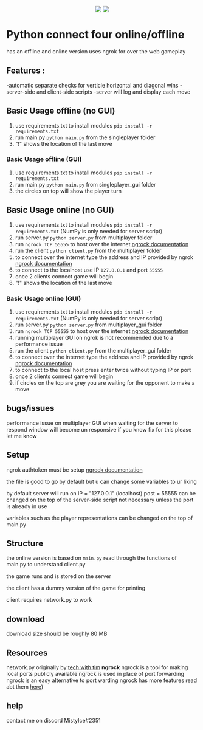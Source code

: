<p align="center">
  <img src="https://i.imgur.com/gIrTND7.png">
  <img src="https://i.imgur.com/mZaIpg1.png">
</p>

# Python connect four online/offline 
has an offline and online version
uses ngrok for over the web gameplay

## **Features** : 
-automatic separate checks for verticle horizontal and diagonal wins
-server-side and client-side scripts
-server will log and display each move

## Basic Usage offline (no GUI)
1) use requirements.txt to install modules  `pip install -r requirements.txt`
2) run main.py `python main.py` from the singleplayer folder
3) "!" shows the location of the last move

### Basic Usage offline (GUI)
1) use requirements.txt to install modules  `pip install -r requirements.txt`
2) run main.py `python main.py` from singleplayer_gui folder
3) the circles on top will show the player turn 

## Basic Usage online (no GUI)
1) use requirements.txt to install modules  `pip install -r requirements.txt` (NumPy is only needed for server script)
2) run server.py `python server.py`  from multiplayer folder
3) run `ngrock TCP 55555` to host over the internet [ngrock documentation](https://ngrok.com/docs)
4) run the client `python client.py` from the multiplayer folder
5) to connect over the internet type the address and IP provided by ngrok [ngrock documentation](https://ngrok.com/docs)
5) to connect to the localhost use IP `127.0.0.1` and port `55555`
6) once 2 clients connect game will begin 
7) "!" shows the location of the last move

### Basic Usage online (GUI)
1) use requirements.txt to install modules  `pip install -r requirements.txt` (NumPy is only needed for server script)
2) run server.py `python server.py`  from multiplayer_gui folder
3) run `ngrock TCP 55555` to host over the internet [ngrock documentation](https://ngrok.com/docs)
3) running multiplayer GUI on ngrok is not recommended due to a performance issue 
4) run the client `python client.py` from the multiplayer_gui folder
5) to connect over the internet type the address and IP provided by ngrok [ngrock documentation](https://ngrok.com/docs)
5) to connect to the local host press enter twice without typing IP or port
6) once 2 clients connect game will begin 
7) if circles on the top are grey you are waiting for the opponent to make a move

## bugs/issues

performance issue on multiplayer GUI when waiting for the server to respond window will become un responsive
if you know fix for this please let me know

## Setup

ngrok authtoken must be setup
[ngrock documentation](https://ngrok.com/docs)

the file is good to go by default but u can change some variables to ur liking

by default server will run on IP = "127.0.0.1" (localhost) post = 55555 can be changed on the top of the server-side script not necessary unless the port is already in use

variables such as the player representations can be changed on the top of main.py

## Structure

the online version is based on `main.py` read through the functions of main.py to understand client.py

the game runs and is stored on the server

the client has a dummy version of the game for printing 

client requires network.py to work 

## download

download size should be roughly 80 MB

## Resources

network.py originally by [tech with tim](https://youtu.be/McoDjOCb2Zo)
**ngrock**
ngrock is a tool for making local ports publicly available 
ngrock is used in place of port forwarding 
ngrock is an easy alternative to port warding
ngrock has more features read abt them [here](https://ngrok.com/docs))

## help
contact me on discord MistyIce#2351  
